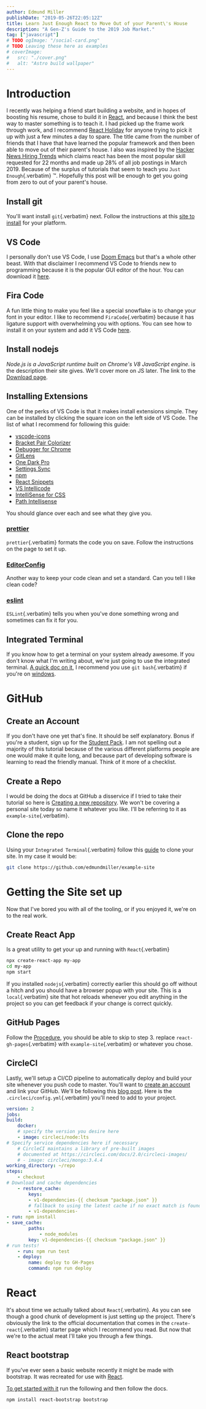 ```yaml
---
author: Edmund Miller
publishDate: "2019-05-26T22:05:12Z"
title: Learn Just Enough React to Move Out of your Parent\'s House
description: "A Gen-Z's Guide to the 2019 Job Market."
tag: ["javascript"]
# TODO ogImage: "/social-card.png"
# TODO Leaving these here as examples
# coverImage:
#   src: "./cover.png"
#   alt: "Astro build wallpaper"
---
```


# Introduction

I recently was helping a friend start building a website, and in hopes
of boosting his resume, chose to build it in
[React](https://reactjs.org), and because I think the best way to master
something is to teach it. I had picked up the frame work through work,
and I recommend [React Holiday](https://react.holiday) for anyone trying
to pick it up with just a few minutes a day to spare. The title came
from the number of friends that I have that have learned the popular
framework and then been able to move out of their parent\'s house. I
also was inspired by the [Hacker News Hiring
Trends](https://www.hntrends.com) which claims react has been the most
popular skill requested for 22 months and made up 28% of all job
postings in March 2019. Because of the surplus of tutorials that seem to
teach you `Just Enough`{.verbatim} ™. Hopefully this post will be enough
to get you going from zero to out of your parent\'s house.

## Install git

You\'ll want install `git`{.verbatim} next. Follow the instructions at
this [site to install](https://git-scm.com) for your platform.

## VS Code

I personally don\'t use VS Code, I use [Doom
Emacs](https://github.com/hlissner/doom-emacs) but that\'s a whole other
beast. With that disclaimer I recommend VS Code to friends new to
programming because it is the popular GUI editor of the hour. You can
download it [here](https://code.visualstudio.com).

## Fira Code

A fun little thing to make you feel like a special snowflake is to
change your font in your editor. I like to recommend
`FiraCode`{.verbatim} because it has ligature support with overwhelming
you with options. You can see how to install it on your system and add
it VS Code [here](https://github.com/tonsky/FiraCode/wiki).

## Install nodejs

*Node.js is a JavaScript runtime built on Chrome\'s V8 JavaScript
engine*. is the description their site gives. We\'ll cover more on JS
later. The link to the [Download page](https://nodejs.org/en/download/).

## Installing Extensions

One of the perks of VS Code is that it makes install extensions simple.
They can be installed by clicking the square icon on the left side of VS
Code. The list of what I recommend for following this guide:

-   [vscode-icons](https://marketplace.visualstudio.com/items?itemName=vscode-icons-team.vscode-icons)
-   [Bracket Pair
    Colorizer](https://marketplace.visualstudio.com/items?itemName=CoenraadS.bracket-pair-colorizer)
-   [Debugger for
    Chrome](https://marketplace.visualstudio.com/items?itemName=msjsdiag.debugger-for-chrome)
-   [GitLens](https://marketplace.visualstudio.com/items?itemName=eamodio.gitlens)
-   [One Dark
    Pro](https://marketplace.visualstudio.com/items?itemName=zhuangtongfa.Material-theme)
-   [Settings
    Sync](https://marketplace.visualstudio.com/items?itemName=Shan.code-settings-sync)
-   [npm](https://marketplace.visualstudio.com/items?itemName=eg2.vscode-npm-script)
-   [React
    Snippets](https://marketplace.visualstudio.com/items?itemName=dsznajder.es7-react-js-snippets)
-   [VS
    Intellicode](https://marketplace.visualstudio.com/items?itemName=VisualStudioExptTeam.vscodeintellicode)
-   [IntelliSense for
    CSS](https://marketplace.visualstudio.com/items?itemName=Zignd.html-css-class-completion)
-   [Path
    Intellisense](https://marketplace.visualstudio.com/items?itemName=christian-kohler.path-intellisense)

You should glance over each and see what they give you.

### [prettier](https://marketplace.visualstudio.com/items?itemName=esbenp.prettier-vscode)

`prettier`{.verbatim} formats the code you on save. Follow the
instructions on the page to set it up.

### [EditorConfig](https://marketplace.visualstudio.com/items?itemName=EditorConfig.EditorConfig)

Another way to keep your code clean and set a standard. Can you tell I
like clean code?

### [eslint](https://marketplace.visualstudio.com/items?itemName=dbaeumer.vscode-eslint)

`ESLint`{.verbatim} tells you when you\'ve done something wrong and
sometimes can fix it for you.

## Integrated Terminal

If you know how to get a terminal on your system already awesome. If you
don\'t know what I\'m writing about, we\'re just going to use the
integrated terminal. [A quick doc on
it](https://code.visualstudio.com/docs/editor/integrated-terminal), I
recommend you use `git bash`{.verbatim} if you\'re on
[windows](https://code.visualstudio.com/docs/editor/integrated-terminal#_windows).

# GitHub

## Create an Account

If you don\'t have one yet that\'s fine. It should be self explanatory.
Bonus if you\'re a student, sign up for the [Student
Pack](https://education.github.com/pack). I am not spelling out a
majority of this tutorial because of the various different platforms
people are one would make it quite long, and because part of developing
software is learning to read the friendly manual. Think of it more of a
checklist.

## Create a Repo

I would be doing the docs at GitHub a disservice if I tried to take
their tutorial so here is [Creating a new
repository](https://help.github.com/en/articles/creating-a-new-repository).
We won\'t be covering a personal site today so name it whatever you
like. I\'ll be referring to it as `example-site`{.verbatim}.

## Clone the repo

Using your `Integrated Terminal`{.verbatim} follow this
[guide](https://help.github.com/en/articles/cloning-a-repository) to
clone your site. In my case it would be:

``` bash
git clone https://github.com/edmundmiller/example-site
```

# Getting the Site set up

Now that I\'ve bored you with all of the tooling, or if you enjoyed it,
we\'re on to the real work.

## Create React App

Is a great utility to get your up and running with `React`{.verbatim}

``` bash
npx create-react-app my-app
cd my-app
npm start
```

If you installed `nodejs`{.verbatim} correctly earlier this should go
off without a hitch and you should have a browser popup with your site.
This is a `local`{.verbatim} site that hot reloads whenever you edit
anything in the project so you can get feedback if your change is
correct quickly.

## GitHub Pages

Follow the
[Procedure](https://github.com/gitname/react-gh-pages#procedure), you
should be able to skip to step 3. replace `react-gh-pages`{.verbatim}
with `example-site`{.verbatim} or whatever you chose.

## CircleCI

Lastly, we\'ll setup a CI/CD pipeline to automatically deploy and build
your site whenever you push code to master. You\'ll want to [create an
account](https://circleci.com) and link your GitHub. We\'ll be following
this [blog
post](https://circleci.com/blog/automate-your-static-site-deployment-with-circleci/).
Here is the `.circleci/config.yml`{.verbatim} you\'ll need to add to
your project.

``` yaml
version: 2
jobs:
build:
    docker:
    # specify the version you desire here
    - image: circleci/node:lts
# Specify service dependencies here if necessary
    # CircleCI maintains a library of pre-built images
    # documented at https://circleci.com/docs/2.0/circleci-images/
    # - image: circleci/mongo:3.4.4
working_directory: ~/repo
steps:
    - checkout
# Download and cache dependencies
    - restore_cache:
        keys:
        - v1-dependencies-{{ checksum "package.json" }}
        # fallback to using the latest cache if no exact match is found
        - v1-dependencies-
- run: npm install
- save_cache:
        paths:
            - node_modules
        key: v1-dependencies-{{ checksum "package.json" }}
# run tests!
    - run: npm run test
    - deploy:
        name: deploy to GH-Pages
        command: npm run deploy
```

# React

It\'s about time we actually talked about `React`{.verbatim}. As you can
see though a good chunk of development is just setting up the project.
There\'s obviously the link to the official documentation that comes in
the `create-react`{.verbatim} starter page which I recommend you read.
But now that we\'re to the actual meat I\'ll take you through a few
things.

## React bootstrap

If you\'ve ever seen a basic website recently it might be made with
bootstrap. It was recreated for use with
[React](https://react-bootstrap.github.io/getting-started/introduction).

[To get started with
it](https://react-bootstrap.github.io/getting-started/introduction) run
the following and then follow the docs.

``` bash
npm install react-bootstrap bootstrap
```
